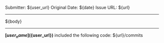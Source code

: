 Submitter: ${user_url}
Original Date: ${date}
Issue URL: ${url}

----

${body}

----

**[${user_name}](${user_url})** included the following code: ${url}/commits
